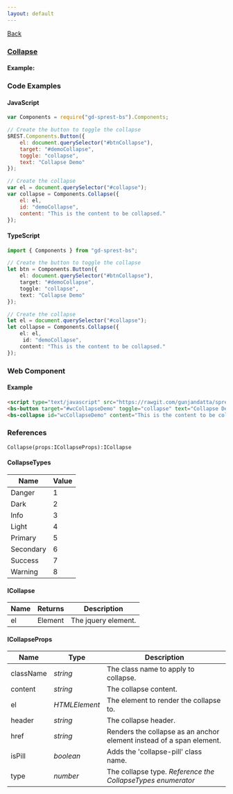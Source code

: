 ```yaml
---
layout: default
---
```

<div class="page-info" markdown="1">

[Back](/bs)

</div>

### [Collapse](https://getbootstrap.com/docs/4.1/components/collapse)

#### Example:

<div id="btnCollapse"></div>
<div id="collapseDemo"></div>

### Code Examples

#### JavaScript
```js
var Components = require("gd-sprest-bs").Components;

// Create the button to toggle the collapse
$REST.Components.Button({
    el: document.querySelector("#btnCollapse"),
    target: "#demoCollapse",
    toggle: "collapse",
    text: "Collapse Demo"
});

// Create the collapse
var el = document.querySelector("#collapse");
var collapse = Components.Collapse({
    el: el,
    id: "demoCollapse",
    content: "This is the content to be collapsed."
});
```
#### TypeScript
```ts
import { Components } from "gd-sprest-bs";

// Create the button to toggle the collapse
let btn = Components.Button({
    el: document.querySelector("#btnCollapse"),
    target: "#demoCollapse",
    toggle: "collapse",
    text: "Collapse Demo"
});

// Create the collapse
let el = document.querySelector("#collapse");
let collapse = Components.Collapse({
    el: el,
     id: "demoCollapse",
    content: "This is the content to be collapsed."
});
```

### Web Component

#### Example

```html
<script type="text/javascript" src="https://rawgit.com/gunjandatta/sprest-bs/master/wc/dist/gd-sprest-bs.js"></script>
<bs-button target="#wcCollapseDemo" toggle="collapse" text="Collapse Demo"></bs-button>
<bs-collapse id="wcCollapseDemo" content="This is the content to be collapsed."></bs-collapse>
```

<bs-button target="#wcCollapseDemo" toggle="collapse" text="Collapse Demo"></bs-button>
<bs-collapse id="wcCollapseDemo" content="This is the content to be collapsed."></bs-collapse>

### References

```
Collapse(props:ICollapseProps):ICollapse
```

#### CollapseTypes

| Name | Value |
| --- | --- |
| Danger | 1 |
| Dark | 2 |
| Info | 3 |
| Light | 4 |
| Primary | 5 |
| Secondary | 6 |
| Success | 7 |
| Warning | 8 |

#### ICollapse

| Name | Returns | Description |
| --- | --- | --- |
| el | Element | The jquery element. |

#### ICollapseProps

| Name | Type | Description |
| --- | --- | --- |
| className | _string_ | The class name to apply to collapse. |
| content | _string_ | The collapse content. |
| el | _HTMLElement_ | The element to render the collapse to. |
| header | _string_ | The collapse header. |
| href | _string_ | Renders the collapse as an anchor element instead of a span element. |
| isPill | _boolean_ | Adds the 'collapse-pill' class name. |
| type | _number_ | The collapse type. _Reference the CollapseTypes enumerator_ |

<script src="https://rawgit.com/gunjandatta/sprest-bs/master/wc/dist/gd-sprest-bs.js"></script>
<script type="text/javascript">
    // Wait for the window to be loaded
    window.addEventListener("load", function() {
        // See if a collapse exists
        var collapse = document.querySelector("#collapseDemo");
        if(collapse) {
            // Create the button to toggle the collapse
            $REST.Components.Button({
                el: document.querySelector("#btnCollapse"),
                target: "#demoCollapse",
                toggle: "collapse",
                text: "Collapse Demo"
            });

            // Render the collapse
            $REST.Components.Collapse({
                el: collapse,
                id: "demoCollapse",
                content: "This is the content to be collapsed."
            });
        }
    });
</script>